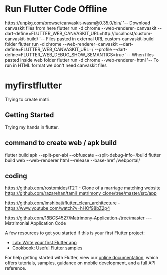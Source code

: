 # Run Flutter Code Offline 
https://unpkg.com/browse/canvaskit-wasm@0.35.0/bin/ '-- Download canvaskit files from here
flutter run -d chrome --web-renderer=canvaskit --dart-define=FLUTTER_WEB_CANVASKIT_URL=http://localhost/custom-canvaskit-build/ '-- Files pasted in external URL custom-canvaskit-build folder
flutter run -d chrome --web-renderer=canvaskit --dart-define=FLUTTER_WEB_CANVASKIT_URL=/ --profile --dart-define=FLUTTER_WEB_DEBUG_SHOW_SEMANTICS=true '-- When files pasted inside web folder
flutter run -d chrome --web-renderer=html '-- To run in HTML format we don't need canvaskit files

# myfirstflutter
Trying to create matri.

## Getting Started

Trying my hands in flutter.

## command to create web / apk build
flutter build apk --split-per-abi --obfuscate --split-debug-info=/build
flutter build web --web-renderer html --release --base-href /webportal/

## coding
https://github.com/rostomides/T2T - Clone of a marriage matching website
https://github.com/razarehan/tamil_matrimony_clone/tree/master/src/app

https://github.com/imshibaji/flutter_clean_architecture - https://www.youtube.com/watch?v=hHOf98bZ2p4 <br />

https://github.com/18BCS4527/Matrimony-Application-/tree/master --- Matrimonial Application Code <br />

A few resources to get you started if this is your first Flutter project:

- [Lab: Write your first Flutter app](https://flutter.dev/docs/get-started/codelab)
- [Cookbook: Useful Flutter samples](https://flutter.dev/docs/cookbook)

For help getting started with Flutter, view our
[online documentation](https://flutter.dev/docs), which offers tutorials,
samples, guidance on mobile development, and a full API reference.

